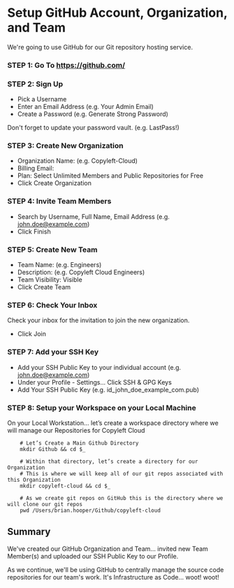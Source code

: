 # Setup GitHub Account, Organization, and Team
We're going to use GitHub for our Git repository hosting service.  

### STEP 1: Go To https://github.com/

### STEP 2: Sign Up
- Pick a Username
- Enter an Email Address (e.g. Your Admin Email)
- Create a Password (e.g. Generate Strong Password)

Don't forget to update your password vault. (e.g. LastPass!)

### STEP 3: Create New Organization
- Organization Name: <your domain or team name> (e.g. Copyleft-Cloud)
- Billing Email: <your admin email>
- Plan: Select Unlimited Members and Public Repositories for Free
- Click Create Organization

### STEP 4: Invite Team Members
- Search by Username, Full Name, Email Address  (e.g. john.doe@example.com)
- Click Finish

### STEP 5: Create New Team
- Team Name: (e.g. Engineers)
- Description: (e.g. Copyleft Cloud Engineers)
- Team Visibility: Visible
- Click Create Team

### STEP 6: Check Your Inbox
Check your inbox for the invitation to join the new organization.
- Click Join

### STEP 7: Add your SSH Key
- Add your SSH Public Key to your individual account (e.g. john.doe@example.com)
- Under your Profile - Settings... Click SSH & GPG Keys
- Add Your SSH Public Key (e.g. id_john_doe_example_com.pub)

### STEP 8: Setup your Workspace on your Local Machine
On your Local Workstation… let’s create a workspace directory where we will manage our Repositories for Copyleft Cloud
```
    # Let’s Create a Main Github Directory
    mkdir Github && cd $_

    # Within that directory, let’s create a directory for our Organization
    # This is where we will keep all of our git repos associated with this Organization
    mkdir copyleft-cloud && cd $_

    # As we create git repos on GitHub this is the directory where we will clone our git repos
    pwd /Users/brian.hooper/Github/copyleft-cloud
```

## Summary
We've created our GitHub Organization and Team... invited new Team Member(s) and uploaded our SSH Public Key to our Profile.

As we continue, we'll be using GitHub to centrally manage the source code repositories for our team's work.  It's Infrastructure as Code... woot! woot!
